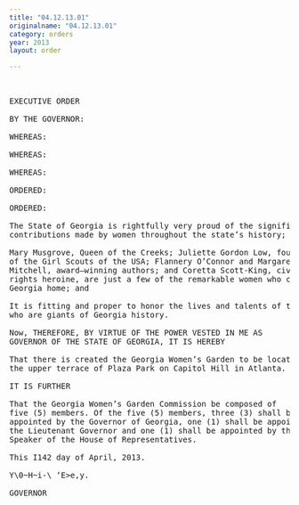 ```yaml
---
title: "04.12.13.01"
originalname: "04.12.13.01"
category: orders
year: 2013
layout: order

---
```

<pre>
 

EXECUTIVE ORDER

BY THE GOVERNOR:

WHEREAS:

WHEREAS:

WHEREAS:

ORDERED:

ORDERED:

The State of Georgia is rightfully very proud of the significant
contributions made by women throughout the state’s history; and

Mary Musgrove, Queen of the Creeks; Juliette Gordon Low, founder
of the Girl Scouts of the USA; Flannery O’Connor and Margaret
Mitchell, award—winning authors; and Coretta Scott-King, civil
rights heroine, are just a few of the remarkable women who called
Georgia home; and

It is fitting and proper to honor the lives and talents of the women
who are giants of Georgia history.

Now, THEREFORE, BY VIRTUE OF THE POWER VESTED IN ME AS
GOVERNOR OF THE STATE OF GEORGIA, IT IS HEREBY

That there is created the Georgia Women’s Garden to be located on
the upper terrace of Plaza Park on Capitol Hill in Atlanta.

IT IS FURTHER

That the Georgia Women’s Garden Commission be composed of
five (5) members. Of the five (5) members, three (3) shall be
appointed by the Governor of Georgia, one (1) shall be appointed by
the Lieutenant Governor and one (1) shall be appointed by the
Speaker of the House of Representatives.

This I142 day of April, 2013.

Y\0~H~i-\ ‘E>e,y.

GOVERNOR

</pre>
